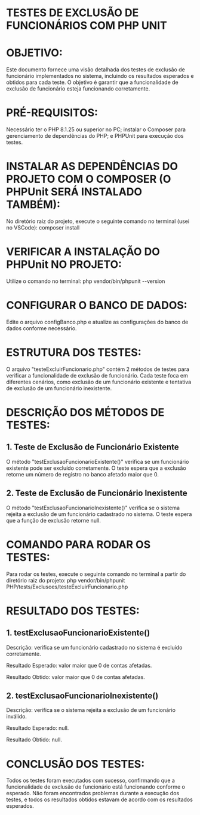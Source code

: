 # TESTES DE EXCLUSÃO DE FUNCIONÁRIOS COM PHP UNIT


# OBJETIVO:
Este documento fornece uma visão detalhada dos testes de exclusão de funcionário implementados no sistema, incluindo os resultados esperados e obtidos para cada teste. O objetivo é garantir que a funcionalidade de exclusão de funcionário esteja funcionando corretamente.


# PRÉ-REQUISITOS:
Necessário ter o PHP 8.1.25 ou superior no PC; instalar o Composer para gerenciamento de dependências do PHP; e PHPUnit para execução dos testes.


# INSTALAR AS DEPENDÊNCIAS DO PROJETO COM O COMPOSER (O PHPUnit SERÁ INSTALADO TAMBÉM):
No diretório raiz do projeto, execute o seguinte comando no terminal (usei no VSCode): composer install


# VERIFICAR A INSTALAÇÃO DO PHPUnit NO PROJETO:
Utilize o comando no terminal: php vendor/bin/phpunit --version


# CONFIGURAR O BANCO DE DADOS:
Edite o arquivo configBanco.php e atualize as configurações do banco de dados conforme necessário.


# ESTRUTURA DOS TESTES:
O arquivo "testeExcluirFuncionario.php" contém 2 métodos de testes para verificar a funcionalidade de exclusão de funcionário. Cada teste foca em diferentes cenários, como exclusão de um funcionário existente e tentativa de exclusão de um funcionário inexistente.


# DESCRIÇÃO DOS MÉTODOS DE TESTES:

## 1. Teste de Exclusão de Funcionário Existente
O método "testExclusaoFuncionarioExistente()" verifica se um funcionário existente pode ser excluído corretamente. O teste espera que a exclusão retorne um número de registro no banco afetado maior que 0.

## 2. Teste de Exclusão de Funcionário Inexistente
O método "testExclusaoFuncionarioInexistente()" verifica se o sistema rejeita a exclusão de um funcionário cadastrado no sistema. O teste espera que a função de exclusão retorne null.


# COMANDO PARA RODAR OS TESTES:
Para rodar os testes, execute o seguinte comando no terminal a partir do diretório raiz do projeto:
php vendor/bin/phpunit PHP/tests/Exclusoes/testeExcluirFuncionario.php


# RESULTADO DOS TESTES:

## 1. testExclusaoFuncionarioExistente()
Descrição: verifica se um funcionário cadastrado no sistema é excluído corretamente.

Resultado Esperado: valor maior que 0 de contas afetadas.

Resultado Obtido: valor maior que 0 de contas afetadas.

## 2. testExclusaoFuncionarioInexistente()
Descrição: verifica se o sistema rejeita a exclusão de um funcionário inválido.

Resultado Esperado: null.

Resultado Obtido: null.


# CONCLUSÃO DOS TESTES:
Todos os testes foram executados com sucesso, confirmando que a funcionalidade de exclusão de funcionário está funcionando conforme o esperado. Não foram encontrados problemas durante a execução dos testes, e todos os resultados obtidos estavam de acordo com os resultados esperados.